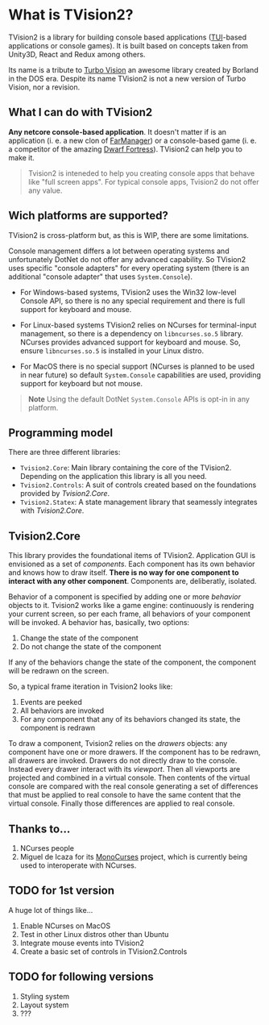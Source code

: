 # What is TVision2?

TVision2 is a library for building console based applications ([TUI](https://en.wikipedia.org/wiki/Text-based_user_interface)-based applications or console games). It is built based on concepts taken from Unity3D, React and Redux among others.

Its name is a tribute to [Turbo Vision](https://en.wikipedia.org/wiki/Turbo_Vision) an awesome library created by Borland in the DOS era. Despite its name TVision2 is not a new version of Turbo Vision, nor a revision.

## What I can do with TVision2

**Any netcore console-based application**. It doesn't matter if is an application (i. e. a new clon of [FarManager](https://www.farmanager.com/)) or a console-based game (i. e. a competitor of the amazing [Dwarf Fortress](https://en.wikipedia.org/wiki/Dwarf_Fortress)). TVision2 can help you to make it.

> Tvision2 is inteneded to help you creating console apps that behave like "full screen apps". For typical console apps, Tvision2 do not offer any value.

## Wich platforms are supported?

TVision2 is cross-platform but, as this is WIP, there are some limitations.

Console management differs a lot between operating systems and unfortunately DotNet do not offer any advanced capability. So TVision2 uses specific "console adapters" for every operating system (there is an additional "console adapter" that uses `System.Console`).

* For Windows-based systems, TVision2 uses the Win32 low-level Console API, so there is no any special requirement and there is full support for keyboard and mouse.

* For Linux-based systems TVision2 relies on NCurses for terminal-input management, so there is a dependency on `libncurses.so.5` library. NCurses provides advanced support for keyboard and mouse. So, ensure `libncurses.so.5` is installed in your Linux distro.

* For MacOS there is no special support (NCurses is planned to be used in near future) so default `System.Console` capabilities are used, providing support for keyboard but not mouse.

> **Note** Using the default DotNet `System.Console` APIs is opt-in in any platform.

## Programming model

There are three different libraries:

* `Tvision2.Core`: Main library containing the core of the TVision2. Depending on the application this library is all you need.
* `Tvision2.Controls`: A suit of controls created based on the foundations provided by _Tvision2.Core_.
* `Tvision2.Statex`: A state management library that seamessly integrates with _Tvision2.Core_.

## Tvision2.Core

This library provides the foundational items of TVision2. Application GUI is envisioned as a set of _components_. Each component has its own behavior and knows how to draw itself. **There is no way for one component to interact with any other component**. Components are, deliberatly, isolated.

Behavior of a component is specified by adding one or more _behavior_ objects to it. Tvision2 works like a game engine: continuously is rendering your current screen, so per each frame, all behaviors of your component will be invoked. A behavior has, basically, two options:

1. Change the state of the component
2. Do not change the state of the component

If any of the behaviors change the state of the component, the component will be redrawn on the screen.

So, a typical frame iteration in Tvision2 looks like:

1. Events are peeked
2. All behaviors are invoked
3. For any component that any of its behaviors changed its state, the component is redrawn

To draw a component, Tvision2 relies on the _drawers_ objects: any component have one or more drawers. If the component has to be redrawn, all drawers are invoked. Drawers do not directly draw to the console. Instead every drawer  interact with its _viewport_. Then all viewports are projected and combined in a virtual console. Then contents of the virtual console are compared with the real console generating a set of differences that must be applied to real console to have the same content that the virtual console. Finally those differences are applied to real console.

## Thanks to...

1. NCurses people
2. Miguel de Icaza for its [MonoCurses](https://github.com/mono/mono-curses/) project, which is currently being used to interoperate with NCurses.

## TODO for 1st version

A huge lot of things like...

1. Enable NCurses on MacOS
2. Test in other Linux distros other than Ubuntu
3. Integrate mouse events into TVision2
4. Create a basic set of controls in TVision2.Controls

## TODO for following versions

1. Styling system
2. Layout system
3. ???
